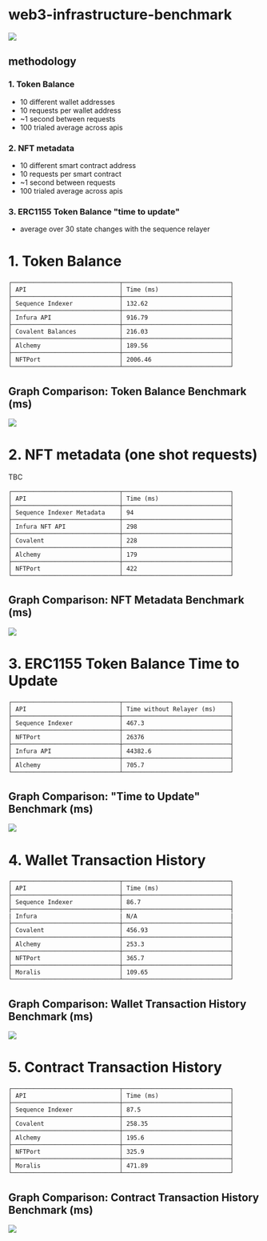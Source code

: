 # web3-infrastructure-benchmark

![](./ships.png)

## methodology

### 1. Token Balance
- 10 different wallet addresses
- 10 requests per wallet address
- ~1 second between requests
- 100 trialed average across apis

### 2. NFT metadata
- 10 different smart contract address
- 10 requests per smart contract
- ~1 second between requests
- 100 trialed average across apis

### 3. ERC1155 Token Balance "time to update"
- average over 30 state changes with the sequence relayer

# 1. Token Balance
```
┌──────────────────────────────┬──────────────────────────────┐
│ API                          │ Time (ms)                    │
├──────────────────────────────┼──────────────────────────────┤
│ Sequence Indexer             │ 132.62                       │
├──────────────────────────────┼──────────────────────────────┤
│ Infura API                   │ 916.79                       │
├──────────────────────────────┼──────────────────────────────┤
│ Covalent Balances            │ 216.03                       │
├──────────────────────────────┼──────────────────────────────┤
│ Alchemy                      │ 189.56                       │
├──────────────────────────────┼──────────────────────────────┤
│ NFTPort                      │ 2006.46                      │
└──────────────────────────────┴──────────────────────────────┘
```

## Graph Comparison: Token Balance Benchmark (ms)
![](./benchmark_averages.png)

# 2. NFT metadata (one shot requests)
TBC
```
┌──────────────────────────────┬──────────────────────────────┐
│ API                          │ Time (ms)                    │
├──────────────────────────────┼──────────────────────────────┤
│ Sequence Indexer Metadata    │ 94                           │
├──────────────────────────────┼──────────────────────────────┤
│ Infura NFT API               │ 298                          │
├──────────────────────────────┼──────────────────────────────┤
│ Covalent                     │ 228                          │
├──────────────────────────────┼──────────────────────────────┤
│ Alchemy                      │ 179                          │
├──────────────────────────────┼──────────────────────────────┤
│ NFTPort                      │ 422                          │
└──────────────────────────────┴──────────────────────────────┘
```

## Graph Comparison: NFT Metadata Benchmark (ms)
![](./benchmark_nft.png)

# 3. ERC1155 Token Balance Time to Update
```
┌──────────────────────────────┬──────────────────────────────┐
│ API                          │ Time without Relayer (ms)    │
├──────────────────────────────┼──────────────────────────────┤
│ Sequence Indexer             │ 467.3                        │
├──────────────────────────────┼──────────────────────────────┤
│ NFTPort                      │ 26376                        │
├──────────────────────────────┼──────────────────────────────┤
│ Infura API                   │ 44382.6                      │
├──────────────────────────────┼──────────────────────────────┤
│ Alchemy                      │ 705.7                        │
└──────────────────────────────┴──────────────────────────────┘

```
## Graph Comparison: "Time to Update" Benchmark (ms)
![](./token_update_nft_1.png)

# 4. Wallet Transaction History
```
┌──────────────────────────────┬──────────────────────────────┐
│ API                          │ Time (ms)                    │
├──────────────────────────────┼──────────────────────────────┤
│ Sequence Indexer             │ 86.7                         │
├──────────────────────────────┼──────────────────────────────┤
| Infura                       | N/A                          |
├──────────────────────────────┼──────────────────────────────┤
│ Covalent                     │ 456.93                       │
├──────────────────────────────┼──────────────────────────────┤
│ Alchemy                      │ 253.3                        │
├──────────────────────────────┼──────────────────────────────┤
│ NFTPort                      │ 365.7                        │
├──────────────────────────────┼──────────────────────────────┤
│ Moralis                      │ 109.65                       │
└──────────────────────────────┴──────────────────────────────┘
```

## Graph Comparison: Wallet Transaction History Benchmark (ms)
![](./wallet_tx_history_benchmark_1.png)

# 5. Contract Transaction History
```
┌──────────────────────────────┬──────────────────────────────┐
│ API                          │ Time (ms)                    │
├──────────────────────────────┼──────────────────────────────┤
│ Sequence Indexer             │ 87.5                         │
├──────────────────────────────┼──────────────────────────────┤
│ Covalent                     │ 258.35                       │
├──────────────────────────────┼──────────────────────────────┤
│ Alchemy                      │ 195.6                        │
├──────────────────────────────┼──────────────────────────────┤
│ NFTPort                      │ 325.9                        │
├──────────────────────────────┼──────────────────────────────┤
│ Moralis                      │ 471.89                       │
└──────────────────────────────┴──────────────────────────────┘
```

## Graph Comparison: Contract Transaction History Benchmark (ms)
![](./contract_tx_history_benchmark.png)
